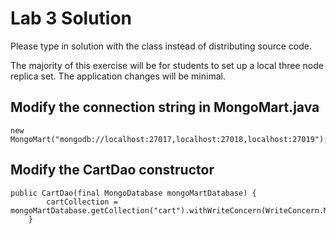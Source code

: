 Lab 3 Solution
==============

Please type in solution with the class instead of distributing source code.

The majority of this exercise will be for students to set up a local three node replica set.  The application changes will be minimal.  

Modify the connection string in MongoMart.java
----------------------------------------------

```
new MongoMart("mongodb://localhost:27017,localhost:27018,localhost:27019");
```

Modify the CartDao constructor
------------------------------

```
public CartDao(final MongoDatabase mongoMartDatabase) {
        cartCollection = mongoMartDatabase.getCollection("cart").withWriteConcern(WriteConcern.MAJORITY);
    }
```

